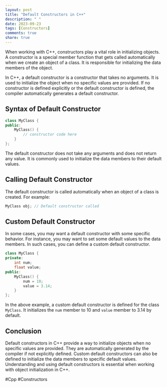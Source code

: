 ```yaml
---
layout: post
title: "Default Constructors in C++"
description: " "
date: 2023-09-23
tags: [Constructors]
comments: true
share: true
---
```


When working with C++, constructors play a vital role in initializing objects. A constructor is a special member function that gets called automatically when we create an object of a class. It is responsible for initializing the data members of the object.

In C++, a default constructor is a constructor that takes no arguments. It is used to initialize the object when no specific values are provided. If no constructor is defined explicitly or the default constructor is defined, the compiler automatically generates a default constructor.

## Syntax of Default Constructor

```cpp
class MyClass {
public:
    MyClass() {
        // constructor code here
    }
};
```

The default constructor does not take any arguments and does not return any value. It is commonly used to initialize the data members to their default values.

## Calling Default Constructor

The default constructor is called automatically when an object of a class is created. For example:

```cpp
MyClass obj; // Default constructor called
```

## Custom Default Constructor

In some cases, you may want a default constructor with some specific behavior. For instance, you may want to set some default values to the data members. In such cases, you can define a custom default constructor.

```cpp
class MyClass {
private:
    int num;
    float value;
public:
    MyClass() {
        num = 10;
        value = 3.14;
    }
};
```

In the above example, a custom default constructor is defined for the class `MyClass`. It initializes the `num` member to 10 and `value` member to 3.14 by default.

## Conclusion

Default constructors in C++ provide a way to initialize objects when no specific values are provided. They are automatically generated by the compiler if not explicitly defined. Custom default constructors can also be defined to initialize the data members to specific default values. Understanding and using default constructors is essential when working with object initialization in C++. 

#Cpp #Constructors